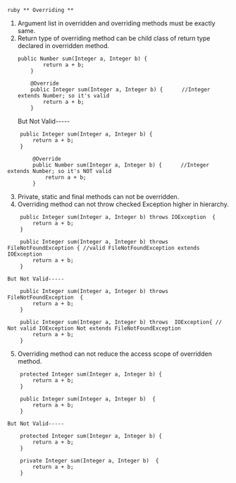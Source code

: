 ```ruby ** Overriding **```

1. Argument list in overridden and overriding methods must be exactly same.
2. Return type of overriding method can be child class of return type declared in overridden method.
	```
	public Number sum(Integer a, Integer b) {
        	return a + b;
    	}
	
    	@Override
    	public Integer sum(Integer a, Integer b) {      //Integer extends Number; so it's valid
        	return a + b;
    	}
	```
    But Not Valid-----
```
    public Integer sum(Integer a, Integer b) {
        return a + b;
    }

    	@Override
    	public Number sum(Integer a, Integer b) {      //Integer extends Number; so it's NOT valid
        	return a + b;
    	}
```
3. Private, static and final methods can not be overridden.
4. Overriding method can not throw checked Exception higher in hierarchy.
```
	public Integer sum(Integer a, Integer b) throws IOException  {
        return a + b;
    }

    public Integer sum(Integer a, Integer b) throws FileNotFoundException { //valid FileNotFoundException extends IOException
        return a + b;
    }
```
    But Not Valid-----
```
    public Integer sum(Integer a, Integer b) throws FileNotFoundException  {
        return a + b;
    }

    public Integer sum(Integer a, Integer b) throws  IOException{ // Not valid IOException Not extends FileNotFoundException
        return a + b;
    }
```
5. Overriding method can not reduce the access scope of overridden method.
```
	protected Integer sum(Integer a, Integer b) {
        return a + b;
    }

    public Integer sum(Integer a, Integer b)  {   
        return a + b;
    }
```
    But Not Valid-----
```
    protected Integer sum(Integer a, Integer b) {
        return a + b;
    }

    private Integer sum(Integer a, Integer b)  {   
        return a + b;
    }
```
